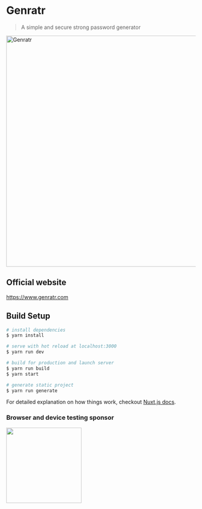 
# Genratr

> A simple and secure strong password generator
<img width="613" alt="Genratr" src="https://user-images.githubusercontent.com/6112201/55602801-15527a00-57b3-11e9-88df-6913fcf001b8.png">

## Official website

<a href="https://www.genratr.com">https://www.genratr.com</a>

## Build Setup

``` bash
# install dependencies
$ yarn install

# serve with hot reload at localhost:3000
$ yarn run dev

# build for production and launch server
$ yarn run build
$ yarn start

# generate static project
$ yarn run generate
```

For detailed explanation on how things work, checkout [Nuxt.js docs](https://nuxtjs.org).

### Browser and device testing sponsor

<a target="_blank" href="http://browserstack.com/"><img width=200 src="https://user-images.githubusercontent.com/6112201/55602201-28b01600-57b0-11e9-99c5-33e8e2dab268.png" /></a>
